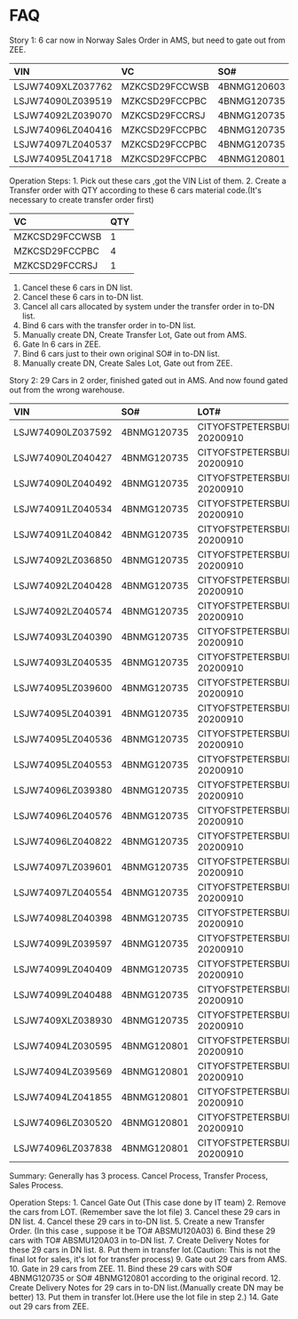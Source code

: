 # FAQ

Story 1: 6 car now in Norway Sales Order in AMS, but need to gate out from ZEE.

| VIN | VC | SO\# |
| :--- | :--- | :--- |
| LSJW7409XLZ037762 | MZKCSD29FCCWSB | 4BNMG120603 |
| LSJW74090LZ039519 | MZKCSD29FCCPBC | 4BNMG120735 |
| LSJW74092LZ039070 | MZKCSD29FCCRSJ | 4BNMG120735 |
| LSJW74096LZ040416 | MZKCSD29FCCPBC | 4BNMG120735 |
| LSJW74097LZ040537 | MZKCSD29FCCPBC | 4BNMG120735 |
| LSJW74095LZ041718 | MZKCSD29FCCPBC | 4BNMG120801 |

Operation Steps: 1. Pick out these cars ,got the VIN List of them. 2. Create a Transfer order with QTY according to these 6 cars material code.\(It's necessary to create transfer order first\)

| VC | QTY |
| :--- | :--- |
| MZKCSD29FCCWSB | 1 |
| MZKCSD29FCCPBC | 4 |
| MZKCSD29FCCRSJ | 1 |

1. Cancel these 6 cars in DN list.
2. Cancel these 6 cars in to-DN list.
3. Cancel all cars allocated by system under the transfer order in to-DN list.
4. Bind 6 cars with the transfer order in to-DN list.
5. Manually create DN, Create Transfer Lot, Gate out from AMS.
6. Gate In 6 cars in ZEE.
7. Bind 6 cars just to their own original SO\# in to-DN list.
8. Manually create DN, Create Sales Lot, Gate out from ZEE.

Story 2: 29 Cars in 2 order, finished gated out in AMS. And now found gated out from the wrong warehouse.

| VIN | SO\# | LOT\# |
| :--- | :--- | :--- |
| LSJW74090LZ037592 | 4BNMG120735 | CITYOFSTPETERSBURG 20200910 |
| LSJW74090LZ040427 | 4BNMG120735 | CITYOFSTPETERSBURG 20200910 |
| LSJW74090LZ040492 | 4BNMG120735 | CITYOFSTPETERSBURG 20200910 |
| LSJW74091LZ040534 | 4BNMG120735 | CITYOFSTPETERSBURG 20200910 |
| LSJW74091LZ040842 | 4BNMG120735 | CITYOFSTPETERSBURG 20200910 |
| LSJW74092LZ036850 | 4BNMG120735 | CITYOFSTPETERSBURG 20200910 |
| LSJW74092LZ040428 | 4BNMG120735 | CITYOFSTPETERSBURG 20200910 |
| LSJW74092LZ040574 | 4BNMG120735 | CITYOFSTPETERSBURG 20200910 |
| LSJW74093LZ040390 | 4BNMG120735 | CITYOFSTPETERSBURG 20200910 |
| LSJW74093LZ040535 | 4BNMG120735 | CITYOFSTPETERSBURG 20200910 |
| LSJW74095LZ039600 | 4BNMG120735 | CITYOFSTPETERSBURG 20200910 |
| LSJW74095LZ040391 | 4BNMG120735 | CITYOFSTPETERSBURG 20200910 |
| LSJW74095LZ040536 | 4BNMG120735 | CITYOFSTPETERSBURG 20200910 |
| LSJW74095LZ040553 | 4BNMG120735 | CITYOFSTPETERSBURG 20200910 |
| LSJW74096LZ039380 | 4BNMG120735 | CITYOFSTPETERSBURG 20200910 |
| LSJW74096LZ040576 | 4BNMG120735 | CITYOFSTPETERSBURG 20200910 |
| LSJW74096LZ040822 | 4BNMG120735 | CITYOFSTPETERSBURG 20200910 |
| LSJW74097LZ039601 | 4BNMG120735 | CITYOFSTPETERSBURG 20200910 |
| LSJW74097LZ040554 | 4BNMG120735 | CITYOFSTPETERSBURG 20200910 |
| LSJW74098LZ040398 | 4BNMG120735 | CITYOFSTPETERSBURG 20200910 |
| LSJW74099LZ039597 | 4BNMG120735 | CITYOFSTPETERSBURG 20200910 |
| LSJW74099LZ040409 | 4BNMG120735 | CITYOFSTPETERSBURG 20200910 |
| LSJW74099LZ040488 | 4BNMG120735 | CITYOFSTPETERSBURG 20200910 |
| LSJW7409XLZ038930 | 4BNMG120735 | CITYOFSTPETERSBURG 20200910 |
| LSJW74094LZ030595 | 4BNMG120801 | CITYOFSTPETERSBURG 20200910 |
| LSJW74094LZ039569 | 4BNMG120801 | CITYOFSTPETERSBURG 20200910 |
| LSJW74094LZ041855 | 4BNMG120801 | CITYOFSTPETERSBURG 20200910 |
| LSJW74096LZ030520 | 4BNMG120801 | CITYOFSTPETERSBURG 20200910 |
| LSJW74096LZ037838 | 4BNMG120801 | CITYOFSTPETERSBURG 20200910 |

Summary: Generally has 3 process. Cancel Process, Transfer Process, Sales Process.

Operation Steps: 1. Cancel Gate Out \(This case done by IT team\) 2. Remove the cars from LOT. \(Remember save the lot file\) 3. Cancel these 29 cars in DN list. 4. Cancel these 29 cars in to-DN list. 5. Create a new Transfer Order. \(In this case , suppose it be TO\# ABSMU120A03\) 6. Bind these 29 cars with TO\# ABSMU120A03 in to-DN list. 7. Create Delivery Notes for these 29 cars in DN list. 8. Put them in transfer lot.\(Caution: This is not the final lot for sales, it's lot for transfer process\) 9. Gate out 29 cars from AMS. 10. Gate in 29 cars from ZEE. 11. Bind these 29 cars with SO\# 4BNMG120735 or SO\# 4BNMG120801 according to the original record. 12. Create Delivery Notes for 29 cars in to-DN list.\(Manually create DN may be better\) 13. Put them in transfer lot.\(Here use the lot file in step 2.\) 14. Gate out 29 cars from ZEE.

